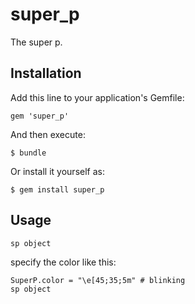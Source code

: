 # super_p

The super p.

## Installation

Add this line to your application's Gemfile:

    gem 'super_p'

And then execute:

    $ bundle

Or install it yourself as:

    $ gem install super_p

## Usage

    sp object

specify the color like this:

    SuperP.color = "\e[45;35;5m" # blinking
    sp object

